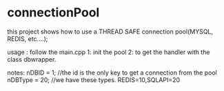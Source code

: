 # connectionPool

this project shows how to use a THREAD SAFE connection pool(MYSQL, REDIS, etc....);

usage : follow the main.cpp
  1: init the pool
  2: to get the handler with the class dbwrapper.

notes:
  nDBID = 1;  //the id is the only key to get a connection from the pool
	nDBType = 20;  //we have these types. REDIS=10,SQLAPI=20

